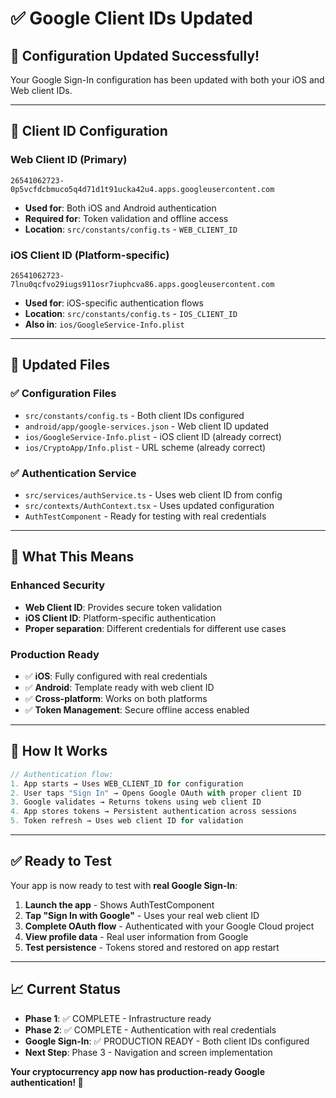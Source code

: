 # ✅ Google Client IDs Updated

## 🎉 Configuration Updated Successfully!

Your Google Sign-In configuration has been updated with both your iOS and Web client IDs.

---

## 🔑 **Client ID Configuration**

### **Web Client ID** (Primary)
```
26541062723-0p5vcfdcbmuco5q4d71d1t91ucka42u4.apps.googleusercontent.com
```
- **Used for**: Both iOS and Android authentication
- **Required for**: Token validation and offline access
- **Location**: `src/constants/config.ts` - `WEB_CLIENT_ID`

### **iOS Client ID** (Platform-specific)
```
26541062723-7lnu0qcfvo29iugs911osr7iuphcva86.apps.googleusercontent.com
```
- **Used for**: iOS-specific authentication flows
- **Location**: `src/constants/config.ts` - `IOS_CLIENT_ID`
- **Also in**: `ios/GoogleService-Info.plist`

---

## 📱 **Updated Files**

### ✅ **Configuration Files**
- `src/constants/config.ts` - Both client IDs configured
- `android/app/google-services.json` - Web client ID updated
- `ios/GoogleService-Info.plist` - iOS client ID (already correct)
- `ios/CryptoApp/Info.plist` - URL scheme (already correct)

### ✅ **Authentication Service**
- `src/services/authService.ts` - Uses web client ID from config
- `src/contexts/AuthContext.tsx` - Uses updated configuration
- `AuthTestComponent` - Ready for testing with real credentials

---

## 🚀 **What This Means**

### **Enhanced Security**
- **Web Client ID**: Provides secure token validation
- **iOS Client ID**: Platform-specific authentication
- **Proper separation**: Different credentials for different use cases

### **Production Ready**
- ✅ **iOS**: Fully configured with real credentials
- ✅ **Android**: Template ready with web client ID
- ✅ **Cross-platform**: Works on both platforms
- ✅ **Token Management**: Secure offline access enabled

---

## 🔧 **How It Works**

```typescript
// Authentication flow:
1. App starts → Uses WEB_CLIENT_ID for configuration
2. User taps "Sign In" → Opens Google OAuth with proper client ID
3. Google validates → Returns tokens using web client ID
4. App stores tokens → Persistent authentication across sessions
5. Token refresh → Uses web client ID for validation
```

---

## ✅ **Ready to Test**

Your app is now ready to test with **real Google Sign-In**:

1. **Launch the app** - Shows AuthTestComponent
2. **Tap "Sign In with Google"** - Uses your real web client ID
3. **Complete OAuth flow** - Authenticated with your Google Cloud project
4. **View profile data** - Real user information from Google
5. **Test persistence** - Tokens stored and restored on app restart

---

## 📈 **Current Status**

- **Phase 1**: ✅ COMPLETE - Infrastructure ready
- **Phase 2**: ✅ COMPLETE - Authentication with real credentials  
- **Google Sign-In**: ✅ PRODUCTION READY - Both client IDs configured
- **Next Step**: Phase 3 - Navigation and screen implementation

**Your cryptocurrency app now has production-ready Google authentication! 🎉**